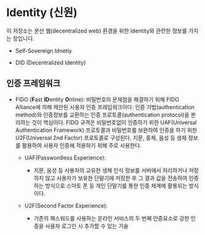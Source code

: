 # Identity (신원)

이 저장소는 분산 웹(decentralized web) 환경을 위한 Identity와 관련한 정보를 가지는 장입니다.

* Self-Sovereign Idnetiy

* DID (Decentralized Identity)



## 인증 프레임워크

* FIDO (**F**ast **ID**entity **O**nline): 비밀번호의 문제점을 해결하기 위해 FIDO Alliance에 의해 제안된 사용자 인증 프레임워크이다. 
인증 기법(authentication method)와 인증정보를 교환하는 인증 프로토콜(authentication protocol)을 분리하는 것이 핵심이다. 
FIDO 규격은 비밀번호없이 인증하기 위한 UAF(Universal Authentication Framework) 프로토콜과 비밀번호를 보완하여 인증을 하기 위한 
U2F(Universal 2nd Factor) 프로토콜로 구성된다. 지문, 홍체, 음성 등 생체 정보를 활용하여 사용자 인증에 적용하기 위해 주로 사용한다. 

  + UAF(Passwordless Experience):  
    - 지문, 음성 등 사용자의 교유한 생체 인식 정보를 서버에서 처리하거나 저장하지 않고 사용자가 보유한 단말기에 저장한 후 그 결과 값을 전송하여 인증하는 방식으로 스마토 폰 등 개인 단말기를 통한 인증 체계에 활용되는 방식이다.
  
  + U2F(Second Factor Experience): 
    - 기존의 패스워드를 사용하는 온라인 서비스의 두 번째 인증요소로 강한 인증을 사용자 로그인 시 추가할 수 있는 기술 
  
  
